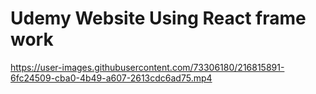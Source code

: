 # Udemy Website Using React frame work

https://user-images.githubusercontent.com/73306180/216815891-6fc24509-cba0-4b49-a607-2613cdc6ad75.mp4

